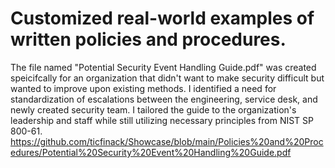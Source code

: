 # Customized real-world examples of written policies and procedures.

The file named "Potential Security Event Handling Guide.pdf" was created speicifcally for an organization that didn't want to make security difficult but wanted to improve upon existing methods. I identified a need for standardization of escalations between the engineering, service desk, and newly created security team. I tailored the guide to the organization's leadership and staff while still utilizing necessary principles from NIST SP 800-61. https://github.com/ticfinack/Showcase/blob/main/Policies%20and%20Procedures/Potential%20Security%20Event%20Handling%20Guide.pdf